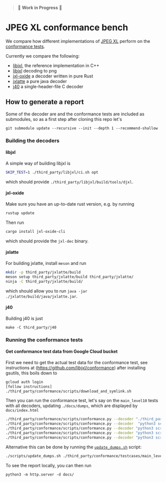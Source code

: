 > :construction: **Work in Progress** :construction:

# JPEG XL conformance bench

We compare how different implementations of [JPEG XL](https://jpegxl.info/) perform on the
[conformance tests](https://github.com/libjxl/conformance).

Currently we compare the following:

 - [libjxl](https://github.com/libjxl/libjxl), the reference implementation in C++
 - [libjxl](https://github.com/libjxl/libjxl) decoding to png
 - [jxl-oxide](https://github.com/tirr-c/jxl-oxide) a decoder written in pure Rust
 - [jxlatte](https://github.com/Traneptora/jxlatte) a pure java decoder
 - [j40](https://github.com/lifthrasiir/j40) a single-header-file C decoder


## How to generate a report

Some of the decoder are and the conformance tests are included as submodules, so as a first step after cloning this repo let's
```
git submodule update --recursive --init --depth 1 --recommend-shallow
 ```



### Building the decoders

#### libjxl
A simple way of building libjxl is
```bash
SKIP_TEST=1 ./third_party/libjxl/ci.sh opt
```
which should provide `./third_party/libjxl/build/tools/djxl`.

#### jxl-oxide
Make sure you have an up-to-date rust version, e.g. by running
```bash
rustup update
```

Then run
```bash
cargo install jxl-oxide-cli
```
which should provide the `jxl-dec` binary.

#### jxlatte
For building jxlatte, install `meson` and run
```bash
mkdir -p third_party/jxlatte/build
meson setup third_party/jxlatte/build third_party/jxlatte/
ninja -C third_party/jxlatte/build/
```
which should allow you to run `java -jar ./jxlatte/build/java/jxlatte.jar`.

#### j40
Building j40 is just
```
make -C third_party/j40
```

### Running the conformance tests

#### Get conformance test data from Google Cloud bucket
First we need to get the actual test data for the conformance test, see instructions at
(https://github.com/libjxl/conformance) after installing gsutils, this boils down to
```bash
gcloud auth login
[follow instructions]
./third_party/conformance/scripts/download_and_symlink.sh
```

Then you can run the conformance test, let's say on the `main_level10` tests with all decoders, updating `./docs/dumps`, which are displayed by `docs/index.html`
```bash
./third_party/conformance/scripts/conformance.py --decoder "./third_party/libjxl/build/tools/djxl"  --corpus  ./third_party/conformance/testcases/main_level10.txt --results=./docs/dumps/dump_djxl.json
./third_party/conformance/scripts/conformance.py --decoder  "python3 scripts/wrap_png.py --decoder './third_party/libjxl/build/tools/djxl %s %s'"  --corpus  ./third_party/conformance/testcases/main_level10.txt --results=./docs/dumps/dump_djxl_via_png.json
./third_party/conformance/scripts/conformance.py --decoder "python3 scripts/wrap_png.py --decoder 'jxl-dec %s -o %s'"  --corpus  ./third_party/conformance/testcases/main_level10.txt --results=./docs/dumps/dump_jxl-dec.json
./third_party/conformance/scripts/conformance.py --decoder "python3 scripts/wrap_png.py --decoder 'java -jar ./third_party/jxlatte/build/java/jxlatte.jar %s %s'"  --corpus  ./third_party/conformance/testcases/main_level10.txt --results=./docs/dumps/dump_jxlatte.json
./third_party/conformance/scripts/conformance.py --decoder "python3 scripts/wrap_png.py --decoder './third_party/j40/dj40 %s %s'"  --corpus  ./third_party/conformance/testcases/main_level10.txt --results=./docs/dumps/dump_j40.json
```
Alternative this can be done by running the [`update_dumps.sh`](./scripts/update_dumps.sh) script:
```bash
./scripts/update_dumps.sh ./third_party/conformance/testcases/main_level10.txt ./docs/dumps/

```
To see the report locally, you can then run
```
python3 -m http.server -d docs/
```
